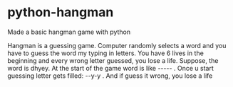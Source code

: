 # python-hangman
Made a basic hangman game with python

Hangman is a guessing game.
Computer randomly selects a word and you have to guess the word my typing in letters.
You have 6 lives in the beginning and every wrong letter guessed, you lose a life.
Suppose, the word is dhyey.
At the start of the game word is like ----- .
Once u start guessing letter gets filled: --y-y .
And if guess it wrong, you lose a life
